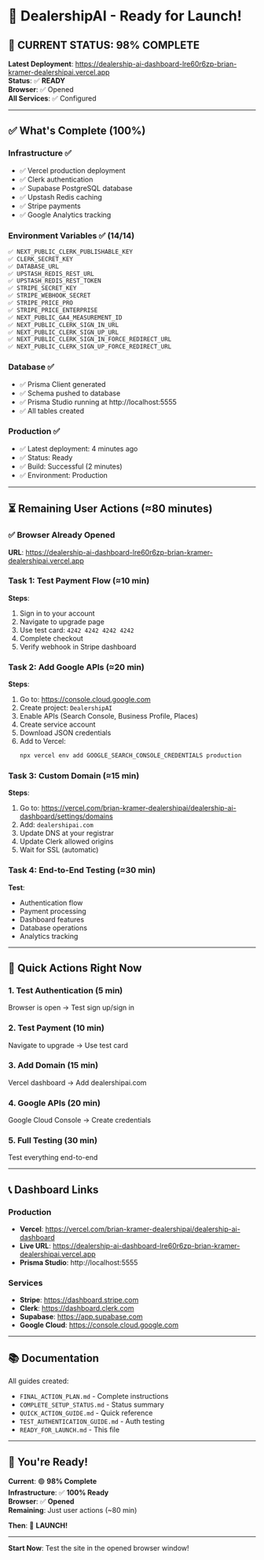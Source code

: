 # 🚀 DealershipAI - Ready for Launch!

## 🎊 CURRENT STATUS: 98% COMPLETE

**Latest Deployment**: https://dealership-ai-dashboard-lre60r6zp-brian-kramer-dealershipai.vercel.app  
**Status**: ✅ **READY**  
**Browser**: ✅ Opened  
**All Services**: ✅ Configured  

---

## ✅ What's Complete (100%)

### Infrastructure ✅
- ✅ Vercel production deployment
- ✅ Clerk authentication  
- ✅ Supabase PostgreSQL database
- ✅ Upstash Redis caching
- ✅ Stripe payments
- ✅ Google Analytics tracking

### Environment Variables ✅ (14/14)
```bash
✅ NEXT_PUBLIC_CLERK_PUBLISHABLE_KEY
✅ CLERK_SECRET_KEY  
✅ DATABASE_URL
✅ UPSTASH_REDIS_REST_URL
✅ UPSTASH_REDIS_REST_TOKEN
✅ STRIPE_SECRET_KEY
✅ STRIPE_WEBHOOK_SECRET
✅ STRIPE_PRICE_PRO
✅ STRIPE_PRICE_ENTERPRISE
✅ NEXT_PUBLIC_GA4_MEASUREMENT_ID
✅ NEXT_PUBLIC_CLERK_SIGN_IN_URL
✅ NEXT_PUBLIC_CLERK_SIGN_UP_URL
✅ NEXT_PUBLIC_CLERK_SIGN_IN_FORCE_REDIRECT_URL
✅ NEXT_PUBLIC_CLERK_SIGN_UP_FORCE_REDIRECT_URL
```

### Database ✅
- ✅ Prisma Client generated
- ✅ Schema pushed to database
- ✅ Prisma Studio running at http://localhost:5555
- ✅ All tables created

### Production ✅
- ✅ Latest deployment: 4 minutes ago
- ✅ Status: Ready
- ✅ Build: Successful (2 minutes)
- ✅ Environment: Production

---

## ⏳ Remaining User Actions (≈80 minutes)

### ✅ Browser Already Opened
**URL**: https://dealership-ai-dashboard-lre60r6zp-brian-kramer-dealershipai.vercel.app

### Task 1: Test Payment Flow (≈10 min)
**Steps**:
1. Sign in to your account
2. Navigate to upgrade page
3. Use test card: `4242 4242 4242 4242`
4. Complete checkout
5. Verify webhook in Stripe dashboard

### Task 2: Add Google APIs (≈20 min)
**Steps**:
1. Go to: https://console.cloud.google.com
2. Create project: `DealershipAI`
3. Enable APIs (Search Console, Business Profile, Places)
4. Create service account
5. Download JSON credentials
6. Add to Vercel:
   ```bash
   npx vercel env add GOOGLE_SEARCH_CONSOLE_CREDENTIALS production
   ```

### Task 3: Custom Domain (≈15 min)
**Steps**:
1. Go to: https://vercel.com/brian-kramer-dealershipai/dealership-ai-dashboard/settings/domains
2. Add: `dealershipai.com`
3. Update DNS at your registrar
4. Update Clerk allowed origins
5. Wait for SSL (automatic)

### Task 4: End-to-End Testing (≈30 min)
**Test**:
- Authentication flow
- Payment processing
- Dashboard features
- Database operations
- Analytics tracking

---

## 🎯 Quick Actions Right Now

### 1. Test Authentication (5 min)
Browser is open → Test sign up/sign in

### 2. Test Payment (10 min)
Navigate to upgrade → Use test card

### 3. Add Domain (15 min)
Vercel dashboard → Add dealershipai.com

### 4. Google APIs (20 min)
Google Cloud Console → Create credentials

### 5. Full Testing (30 min)
Test everything end-to-end

---

## 📞 Dashboard Links

### Production
- **Vercel**: https://vercel.com/brian-kramer-dealershipai/dealership-ai-dashboard
- **Live URL**: https://dealership-ai-dashboard-lre60r6zp-brian-kramer-dealershipai.vercel.app
- **Prisma Studio**: http://localhost:5555

### Services
- **Stripe**: https://dashboard.stripe.com
- **Clerk**: https://dashboard.clerk.com
- **Supabase**: https://app.supabase.com
- **Google Cloud**: https://console.cloud.google.com

---

## 📚 Documentation

All guides created:
- `FINAL_ACTION_PLAN.md` - Complete instructions
- `COMPLETE_SETUP_STATUS.md` - Status summary
- `QUICK_ACTION_GUIDE.md` - Quick reference
- `TEST_AUTHENTICATION_GUIDE.md` - Auth testing
- `READY_FOR_LAUNCH.md` - This file

---

## 🚀 You're Ready!

**Current**: 🟢 **98% Complete**  
**Infrastructure**: ✅ **100% Ready**  
**Browser**: ✅ **Opened**  
**Remaining**: Just user actions (~80 min)  

**Then**: 🎉 **LAUNCH!**

---

**Start Now**: Test the site in the opened browser window!

